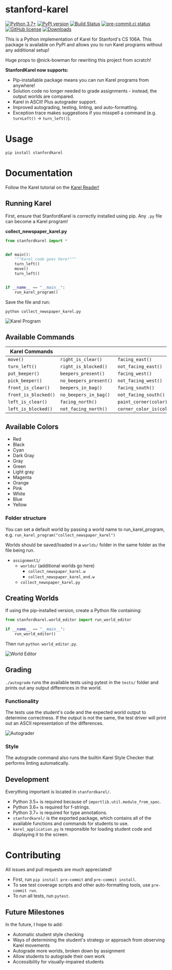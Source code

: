 # stanford-karel

[![Python 3.7+](https://img.shields.io/badge/python-3.7+-blue.svg)](https://www.python.org/downloads/release/python-370/)
[![PyPI version](https://badge.fury.io/py/stanfordkarel.svg)](https://badge.fury.io/py/stanfordkarel)
[![Build Status](https://github.com/TylerYep/stanfordkarel/actions/workflows/test.yml/badge.svg)](https://github.com/TylerYep/stanfordkarel/actions/workflows/test.yml)
[![pre-commit.ci status](https://results.pre-commit.ci/badge/github/TylerYep/stanfordkarel/main.svg)](https://results.pre-commit.ci/latest/github/TylerYep/stanfordkarel/main)
[![GitHub license](https://img.shields.io/github/license/TylerYep/stanfordkarel)](https://github.com/TylerYep/stanfordkarel/blob/main/LICENSE)
[![Downloads](https://pepy.tech/badge/stanfordkarel)](https://pepy.tech/project/stanfordkarel)

This is a Python implementation of Karel for Stanford's CS 106A. This package is available on PyPI and allows you to run Karel programs without any additional setup!

Huge props to @nick-bowman for rewriting this project from scratch!

**StanfordKarel now supports:**

- Pip-installable package means you can run Karel programs from anywhere!
- Solution code no longer needed to grade assignments - instead, the output worlds are compared.
- Karel in ASCII! Plus autograder support.
- Improved autograding, testing, linting, and auto-formatting.
- Exception trace makes suggestions if you misspell a command (e.g. `turnLeft()` -> `turn_left()`).

# Usage

`pip install stanfordkarel`

# Documentation

Follow the Karel tutorial on the
[Karel Reader!](https://compedu.stanford.edu/karel-reader/docs/python/en/intro.html)

## Running Karel

First, ensure that StanfordKarel is correctly installed using pip.
Any `.py` file can become a Karel program!

**collect_newspaper_karel.py**

```python
from stanfordkarel import *


def main():
    """Karel code goes here!"""
    turn_left()
    move()
    turn_left()


if __name__ == "__main__":
    run_karel_program()
```

Save the file and run:

```
python collect_newspaper_karel.py
```

![Karel Program](images/karel_program.png)

## Available Commands

| Karel Commands       |                        |                          |
| -------------------- | ---------------------- | ------------------------ |
| `move()`             | `right_is_clear()`     | `facing_east()`          |
| `turn_left()`        | `right_is_blocked()`   | `not_facing_east()`      |
| `put_beeper()`       | `beepers_present()`    | `facing_west()`          |
| `pick_beeper()`      | `no_beepers_present()` | `not_facing_west()`      |
| `front_is_clear()`   | `beepers_in_bag()`     | `facing_south()`         |
| `front_is_blocked()` | `no_beepers_in_bag()`  | `not_facing_south()`     |
| `left_is_clear()`    | `facing_north()`       | `paint_corner(color)`    |
| `left_is_blocked()`  | `not_facing_north()`   | `corner_color_is(color)` |

## Available Colors

- Red
- Black
- Cyan
- Dark Gray
- Gray
- Green
- Light gray
- Magenta
- Orange
- Pink
- White
- Blue
- Yellow

### Folder structure

You can set a default world by passing a world name to run_karel_program,
e.g. `run_karel_program("collect_newspaper_karel")`

Worlds should be saved/loaded in a `worlds/` folder in the same folder as the file being run.

- `assignment1/`
  - `worlds/` (additional worlds go here)
    - `collect_newspaper_karel.w`
    - `collect_newspaper_karel_end.w`
  - `collect_newspaper_karel.py`

## Creating Worlds

If using the pip-installed version, create a Python file containing:

```python
from stanfordkarel.world_editor import run_world_editor

if __name__ == "__main__":
    run_world_editor()
```

Then run `python world_editor.py`.

![World Editor](images/world_editor.png)

## Grading

`./autograde` runs the available tests using pytest in the `tests/` folder and prints out any output differences in the world.

### Functionality

The tests use the student's code and the expected world output to determine correctness. If the output is not the same, the test driver will print out an ASCII representation of the differences.

![Autograder](images/autograder.png)

### Style

The autograde command also runs the builtin Karel Style Checker that performs linting automatically.

## Development

Everything important is located in `stanfordkarel/`.

- Python 3.5+ is required because of `importlib.util.module_from_spec`.
- Python 3.6+ is required for f-strings.
- Python 3.7+ is required for type annotations.
- `stanfordkarel/` is the exported package, which contains all of the available functions and commands for students to use.
- `karel_application.py` is responsible for loading student code and displaying it to the screen.

# Contributing

All issues and pull requests are much appreciated!

- First, run `pip install pre-commit` and `pre-commit install`.
- To see test coverage scripts and other auto-formatting tools, use `pre-commit run`.
- To run all tests, run `pytest`.

## Future Milestones

In the future, I hope to add:

- Automatic student style checking
- Ways of determining the student's strategy or approach from observing Karel movements
- Autograde more worlds, broken down by assignment
- Allow students to autograde their own work
- Accessibility for visually-impaired students

